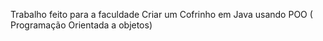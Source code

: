 Trabalho feito para a faculdade 
Criar um Cofrinho em Java usando POO ( Programação Orientada a objetos)
